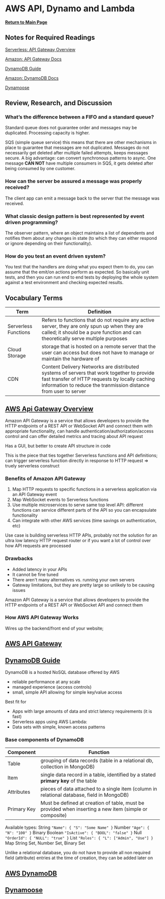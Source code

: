 # AWS API, Dynamo and Lambda

**[Return to Main Page](https://annethor.github.io/reading-notes/)**

## Notes for Required Readings

[Serverless: API Gateway Overview](#aws-api-gateway-overview)

[Amazon: API Gateway Docs](#aws-api-gateway)

[DynamoDB Guide](#dynamodb-guide)

[Amazon: DynamoDB Docs](#aws-dynamodb)

[Dynamoose](#dynamoose)

## Review, Research, and Discussion

### What’s the difference between a FIFO and a standard queue?

Standard queue does not guarantee order and messages may be duplicated. Processing capacity is higher.

SQS (simple queue service) this means that there are other mechanisms in place to guarantee that messages are not duplicated. Messages do not necessarily get deleted after multiple failed attempts, keeps messages secure. A big advantage: can convert synchronous patterns to async. One message **CAN NOT** have multiple consumers in SQS, it gets deleted after being consumed by one customer.

### How can the server be assured a message was properly received?

The client app can emit a message back to the server that the message was received.

### What classic design pattern is best represented by event driven programming?

The observer pattern, where an object maintains a list of dependents and notifies them about any changes in state (to which they can either respond or ignore depending on their functionality).

### How do you test an event driven system?

You test that the handlers are doing what you expect them to do, you can assume that the emit/on actions perform as expected. So basically unit tests, and then you can run end to end tests by deploying the whole system against a test environment and checking expected results.

## Vocabulary Terms

Term | Definition
---- | ----------
Serverless Functions | Refers to functions that do not require any active server, they are only spun up when they are called; it should be a pure function and can theoretically serve multiple purposes
Cloud Storage | storage that is hosted on a remote server that the user can access but does not have to manage or maintain the hardware of
CDN | Content Delivery Networks are distributed systems of servers that work together to provide fast transfer of HTTP requests by locally caching information to reduce the tranmission distance from user to server

## [AWS Api Gateway Overview](https://www.serverless.com/amazon-api-gateway)

Amazon API Gateway is a service that allows developers to provide the HTTP endpoints of a REST API or WebSocket API and connect them with appropriate functionality, can handle authentication/authorization/access control and can offer detailed metrics and tracing about API request

Has a GUI, but better to create API structure in code

This is the piece that ties together Serverless functions and API definitions; can trigger serverless function directly in response to HTTP request => truely serverless construct

### Benefits of Amazon API Gateway

1. Map HTTP requests to specific functions in a serverless application via an API Gateway event
2. Map WebSocket events to Serverless functions
3. Use multiple microservices to serve same top level API: different functions can service different parts of the API so you can encapsulate functionality
4. Can integrate with other AWS services (time savings on authentication, etc)

Use case is building serverless HTTP APIs, probably not the solution for an ultra low latency HTTP request router or if you want a lot of control over how API requests are processed

### Drawbacks

- Added latency in your APIs
- It cannot be fine tuned
- There aren't many alternatives vs. running your own servers
- Gateway limitations, but they are pretty large so unlikely to be causing issues

Amazon API Gateway is a service that allows developers to provide the HTTP endpoints of a REST API or WebSocket API and connect them

### How AWS API Gateway Works

Wires up the backend/front end of your website;

## [AWS API Gateway](https://aws.amazon.com/api-gateway/)

## [DynamoDB Guide](https://www.dynamodbguide.com/what-is-dynamo-db/)

DynamoDB is a hosted NoSQL database offered by AWS
- reliable performance at any scale
- managed experience (access controls)
- small, simple API allowing for simple key/value access

Best fit for
- Apps with large amounts of data and strict latency requirements (it is fast)
- Serverless apps using AWS Lambda:
- Data sets with simple, known access patterns

### Base components of DynamoDB

Component | Function
--------- | --------
Table | grouping of data records (table in a relational db, collection in MongoDB)
Item | single data record in a table, identified by a stated **primary key** of the table
Attributes | pieces of data attached to a single item (column in relational database, field in MongoDB)
Primary Key | Must be defined at creation of table, must be provided when inserting a new item (simple or composite)

Available types:
String ```"Name": { "S": "Some Name" }```
Number ```"Age": { "N": "100" }```
Binary
Boolean ```"IsActive": { "BOOL": "false" }```
Null ``` "OrderId": { "NULL": "true" }```
List ```"Roles": { "L": ["Admin", "Use"] }```
Map
String Set, Number Set, Binary Set

Unlike a relational database, you do not have to provide all non required field (attribute) entries at the time of creation, they can be added later on

## [AWS DynamoDB](https://aws.amazon.com/dynamodb/)

## [Dynamoose](https://dynamoosejs.com/getting_started/Introduction/)
